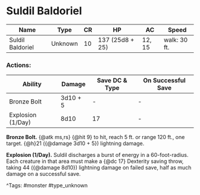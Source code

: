 # Suldil Baldoriel

| Name | Type | CR | HP | AC | Speed |
|------|------|----|----|----|-------|
| Suldil Baldoriel | Unknown | 10 | 137 (25d8 + 25) | 12, 15 | walk: 30 ft. |

### Actions:

| Ability | Damage | Save DC & Type | On Successful Save |
|---------|--------|----------------|--------------------|
| Bronze Bolt | 3d10 + 5 | - | - |
| Explosion (1/Day) | 8d10 | 17 | - |


**Bronze Bolt.** {@atk ms,rs} {@hit 9} to hit, reach 5 ft. or range 120 ft., one target. {@h}21 ({@damage 3d10 + 5}) lightning damage.

**Explosion (1/Day).** Suldil discharges a burst of energy in a 60-foot-radius. Each creature in that area must make a {@dc 17} Dexterity saving throw, taking 44 ({@damage 8d10}) lightning damage on failed save, half as much damage on a successful save.

^Tags: #monster #type_unknown